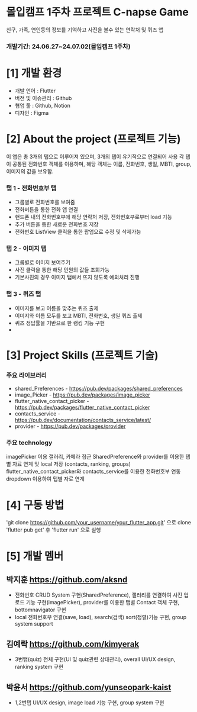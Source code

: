 # 몰입캠프 1주차 프로젝트  C-napse Game

친구, 가족, 연인등의 정보를 기억하고 사진을 볼수 있는 연락처 및 퀴즈 앱

### 개발기간: 24.06.27~24.07.02(몰입캠프 1주차)

# [1] 개발 환경

- 개발 언어 : Flutter
- 버전 및 이슈관리 : Github
- 협업 툴 : Github, Notion
- 디자인 : Figma

# [2] About the project (프로젝트 기능)
이 앱은 총 3개의 탭으로 이루어져 있으며, 3개의 탭이 유기적으로 연결되어 사용
각 탭이 공통된 전화번호 객체를 이용하며, 해당 객체는 이름, 전화번호, 생일, MBTI, group, 이미지의 값을 보유함.

### 탭 1 - 전화번호부 탭
- 그룹별로 전화번호를 보여줌
- 전화버튼을 통한 전화 앱 연결
- 핸드폰 내의 전화번호부에 해당 연락처 저장, 전화번호부로부터 load 기능
- 추가 버튼을 통한 새로운 전화번호 저장
- 전화번호 ListView 클릭을 통한 팝업으로 수정 및 삭제가능

### 탭 2 - 이미지 탭
- 그룹별로 이미지 보여주기
- 사진 클릭을 통한 해당 인원의 값들 조회가능
- 기본사진의 경우 이미지 탭에서 뜨지 않도록 예외처리 진행 

### 탭 3 - 퀴즈 탭
- 이미지를 보고 이름을 맞추는 퀴즈 출제
- 이미지와 이름 모두를 보고 MBTI, 전화번호, 생일 퀴즈 출제
- 퀴즈 정답률을 기반으로 한 랭킹 기능 구현
- 

# [3] Project Skills (프로젝트 기술)

### 주요 라이브러리 
- shared_Preferences - <https://pub.dev/packages/shared_preferences>
- image_Picker - <https://pub.dev/packages/image_picker>
- flutter_native_contact_picker - <https://pub.dev/packages/flutter_native_contact_picker>
- contacts_service - <https://pub.dev/documentation/contacts_service/latest/>
- provider - <https://pub.dev/packages/provider>

### 주요 technology
imagePicker 이용 갤러리, 카메라 접근
SharedPreference와 provider를 이용한 탭별 자료 연계 및 local 저장 (contacts, ranking, groups)
flutter_native_contact_picker와 contacts_service를 이용한 전화번호부 연동
dropdown 이용하여 탭별 자료 연계

# [4] 구동 방법
'git clone https://github.com/your_username/your_flutter_app.git' 으로 clone
'flutter pub get' 후 'flutter run' 으로 실행



# [5] 개발 멤버

## 박지훈 <https://github.com/aksnd>
- 전화번호 CRUD System 구현(SharedPreference), 갤러리를 연결하여 사진 업로드 기능 구현(imagePicker), provider를 이용한 탭별 Contact 객체 구현, bottomnavigator 구현
- local 전화번호부 연결(save, load), search(검색) sort(정렬)기능 구현, group system support 
## 김예락 <https://github.com/kimyerak>
- 3번탭(quiz) 전체 구현(UI 및 quiz관련 상태관리), overall UI/UX design, ranking system 구현
## 박윤서 <https://github.com/yunseopark-kaist>
- 1,2번탭 UI/UX design, image load 기능 구현, group system 구현


